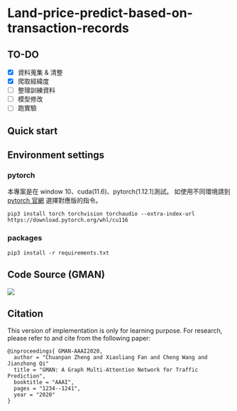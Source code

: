 # Land-price-predict-based-on-transaction-records

## TO-DO
- [x] 資料蒐集 & 清整
- [x] 爬取經緯度
- [ ] 整理訓練資料
- [ ] 模型修改
- [ ] 跑實驗

## Quick start


## Environment settings
### pytorch
本專案是在 window 10、cuda(11.6)、pytorch(1.12.1)測試。
如使用不同環境請到 [pytorch 官網](https://pytorch.org/) 選擇對應版的指令。
```
pip3 install torch torchvision torchaudio --extra-index-url https://download.pytorch.org/whl/cu116
```
### packages
```
pip3 install -r requirements.txt
```

## Code Source (GMAN)
[![](https://github-readme-stats.vercel.app/api/pin/?username=VincLee8188&repo=GMAN-PyTorch)](https://github.com/VincLee8188/GMAN-PyTorch)

## Citation

This version of implementation is only for learning purpose. For research, please refer to  and  cite from the following paper:
```
@inproceedings{ GMAN-AAAI2020,
  author = "Chuanpan Zheng and Xiaoliang Fan and Cheng Wang and Jianzhong Qi"
  title = "GMAN: A Graph Multi-Attention Network for Traffic Prediction",
  booktitle = "AAAI",
  pages = "1234--1241",
  year = "2020"
}
```
